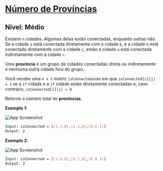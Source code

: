 # [Número de Províncias](https://leetcode.com/problems/number-of-provinces/)

## Nível: Médio

Existem `n` cidades. Algumas delas estão conectadas, enquanto outras não. Se a cidade `a` está conectada diretamente com a cidade `b`, e a cidade `b` está conectada diretamente com a cidade `c`, então a cidade `a` está conectada indiretamente com a cidade `c`.

Uma **província** é um grupo de cidades conectadas direta ou indiretamente e nenhuma outra cidade fora do grupo.

Você recebe uma `n x n` matriz `isConnectedonde` em que `isConnected[i][j] = 1` se a `iª` cidade e a `jª` cidade estão diretamente conectadas e, caso contrário, `isConnected[i][j] = 0`

Retorne o número total de **províncias**.


**Exemplo 1:**

![App Screenshot](https://assets.leetcode.com/uploads/2020/12/24/graph1.jpg)

``` bash
Input: isConnected = [[1,1,0],[1,1,0],[0,0,1]]
Output: 2
```

**Exemplo 2:**

![App Screenshot](https://assets.leetcode.com/uploads/2020/12/24/graph2.jpg)

``` bash
Input: isConnected = [[1,0,0],[0,1,0],[0,0,1]]
Output: 3
```